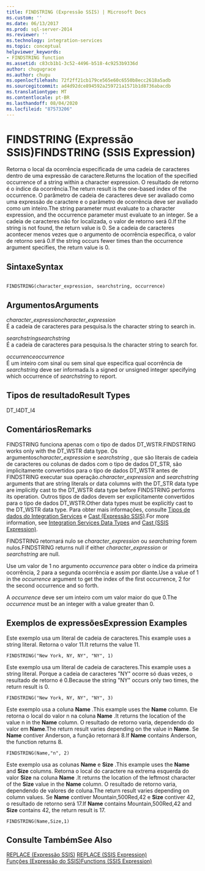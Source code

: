 ```yaml
---
title: FINDSTRING (Expressão SSIS) | Microsoft Docs
ms.custom: ''
ms.date: 06/13/2017
ms.prod: sql-server-2014
ms.reviewer: ''
ms.technology: integration-services
ms.topic: conceptual
helpviewer_keywords:
- FINDSTRING function
ms.assetid: c83cb1b1-3c52-4496-b518-4c9253b9336d
author: chugugrace
ms.author: chugu
ms.openlocfilehash: 72f2ff21cb179ce565e60c6550b8ecc2618a5adb
ms.sourcegitcommit: ad4d92dce894592a259721a1571b1d8736abacdb
ms.translationtype: MT
ms.contentlocale: pt-BR
ms.lasthandoff: 08/04/2020
ms.locfileid: "87573206"
---
```

# <a name="findstring-ssis-expression"></a><span data-ttu-id="e326d-102">FINDSTRING (Expressão SSIS)</span><span class="sxs-lookup"><span data-stu-id="e326d-102">FINDSTRING (SSIS Expression)</span></span>
  <span data-ttu-id="e326d-103">Retorna o local da ocorrência especificada de uma cadeia de caracteres dentro de uma expressão de caractere.</span><span class="sxs-lookup"><span data-stu-id="e326d-103">Returns the location of the specified occurrence of a string within a character expression.</span></span> <span data-ttu-id="e326d-104">O resultado de retorno é o índice da ocorrência.</span><span class="sxs-lookup"><span data-stu-id="e326d-104">The return result is the one-based index of the occurrence.</span></span> <span data-ttu-id="e326d-105">O parâmetro de cadeia de caracteres deve ser avaliado como uma expressão de caractere e o parâmetro de ocorrência deve ser avaliado como um inteiro.</span><span class="sxs-lookup"><span data-stu-id="e326d-105">The string parameter must evaluate to a character expression, and the occurrence parameter must evaluate to an integer.</span></span> <span data-ttu-id="e326d-106">Se a cadeia de caracteres não for localizada, o valor de retorno será 0.</span><span class="sxs-lookup"><span data-stu-id="e326d-106">If the string is not found, the return value is 0.</span></span> <span data-ttu-id="e326d-107">Se a cadeia de caracteres acontecer menos vezes que o argumento de ocorrência especifica, o valor de retorno será 0.</span><span class="sxs-lookup"><span data-stu-id="e326d-107">If the string occurs fewer times than the occurrence argument specifies, the return value is 0.</span></span>  
  
## <a name="syntax"></a><span data-ttu-id="e326d-108">Sintaxe</span><span class="sxs-lookup"><span data-stu-id="e326d-108">Syntax</span></span>  
  
```  
  
FINDSTRING(character_expression, searchstring, occurrence)  
```  
  
## <a name="arguments"></a><span data-ttu-id="e326d-109">Argumentos</span><span class="sxs-lookup"><span data-stu-id="e326d-109">Arguments</span></span>  
 <span data-ttu-id="e326d-110">*character_expression*</span><span class="sxs-lookup"><span data-stu-id="e326d-110">*character_expression*</span></span>  
 <span data-ttu-id="e326d-111">É a cadeia de caracteres para pesquisa.</span><span class="sxs-lookup"><span data-stu-id="e326d-111">Is the character string to search in.</span></span>  
  
 <span data-ttu-id="e326d-112">*searchstring*</span><span class="sxs-lookup"><span data-stu-id="e326d-112">*searchstring*</span></span>  
 <span data-ttu-id="e326d-113">É a cadeia de caracteres para pesquisa.</span><span class="sxs-lookup"><span data-stu-id="e326d-113">Is the character string to search for.</span></span>  
  
 <span data-ttu-id="e326d-114">*occurrence*</span><span class="sxs-lookup"><span data-stu-id="e326d-114">*occurrence*</span></span>  
 <span data-ttu-id="e326d-115">É um inteiro com sinal ou sem sinal que especifica qual ocorrência de *searchstring* deve ser informada.</span><span class="sxs-lookup"><span data-stu-id="e326d-115">Is a signed or unsigned integer specifying which occurrence of *searchstring* to report.</span></span>  
  
## <a name="result-types"></a><span data-ttu-id="e326d-116">Tipos de resultado</span><span class="sxs-lookup"><span data-stu-id="e326d-116">Result Types</span></span>  
 <span data-ttu-id="e326d-117">DT_I4</span><span class="sxs-lookup"><span data-stu-id="e326d-117">DT_I4</span></span>  
  
## <a name="remarks"></a><span data-ttu-id="e326d-118">Comentários</span><span class="sxs-lookup"><span data-stu-id="e326d-118">Remarks</span></span>  
 <span data-ttu-id="e326d-119">FINDSTRING funciona apenas com o tipo de dados DT_WSTR.</span><span class="sxs-lookup"><span data-stu-id="e326d-119">FINDSTRING works only with the DT_WSTR data type.</span></span>  <span data-ttu-id="e326d-120">Os argumentos*character_expression* e *searchstring* , que são literais de cadeia de caracteres ou colunas de dados com o tipo de dados DT_STR, são implicitamente convertidos para o tipo de dados DT_WSTR antes de FINDSTRING executar sua operação.</span><span class="sxs-lookup"><span data-stu-id="e326d-120">*character_expression* and *searchstring* arguments that are string literals or data columns with the DT_STR data type are implicitly cast to the DT_WSTR data type before FINDSTRING performs its operation.</span></span> <span data-ttu-id="e326d-121">Outros tipos de dados devem ser explicitamente convertidos para o tipo de dados DT_WSTR.</span><span class="sxs-lookup"><span data-stu-id="e326d-121">Other data types must be explicitly cast to the DT_WSTR data type.</span></span> <span data-ttu-id="e326d-122">Para obter mais informações, consulte [Tipos de dados do Integration Services](../data-flow/integration-services-data-types.md) e [Cast &#40;Expressão SSIS&#41;](cast-ssis-expression.md).</span><span class="sxs-lookup"><span data-stu-id="e326d-122">For more information, see [Integration Services Data Types](../data-flow/integration-services-data-types.md) and [Cast &#40;SSIS Expression&#41;](cast-ssis-expression.md).</span></span>  
  
 <span data-ttu-id="e326d-123">FINDSTRING retornará nulo se *character_expression* ou *searchstring* forem nulos.</span><span class="sxs-lookup"><span data-stu-id="e326d-123">FINDSTRING returns null if either *character_expression* or *searchstring* are null.</span></span>  
  
 <span data-ttu-id="e326d-124">Use um valor de 1 no argumento *occurrence* para obter o índice da primeira ocorrência, 2 para a segunda ocorrência e assim por diante.</span><span class="sxs-lookup"><span data-stu-id="e326d-124">Use a value of 1 in the *occurrence* argument to get the index of the first occurrence, 2 for the second occurrence and so forth.</span></span>  
  
 <span data-ttu-id="e326d-125">A *occurrence* deve ser um inteiro com um valor maior do que 0.</span><span class="sxs-lookup"><span data-stu-id="e326d-125">The *occurrence* must be an integer with a value greater than 0.</span></span>  
  
## <a name="expression-examples"></a><span data-ttu-id="e326d-126">Exemplos de expressões</span><span class="sxs-lookup"><span data-stu-id="e326d-126">Expression Examples</span></span>  
 <span data-ttu-id="e326d-127">Este exemplo usa um literal de cadeia de caracteres.</span><span class="sxs-lookup"><span data-stu-id="e326d-127">This example uses a string literal.</span></span> <span data-ttu-id="e326d-128">Retorna o valor 11.</span><span class="sxs-lookup"><span data-stu-id="e326d-128">It returns the value 11.</span></span>  
  
```  
FINDSTRING("New York, NY, NY", "NY", 1)   
```  
  
 <span data-ttu-id="e326d-129">Este exemplo usa um literal de cadeia de caracteres.</span><span class="sxs-lookup"><span data-stu-id="e326d-129">This example uses a string literal.</span></span> <span data-ttu-id="e326d-130">Porque a cadeia de caracteres "NY" ocorre só duas vezes, o resultado de retorno é 0.</span><span class="sxs-lookup"><span data-stu-id="e326d-130">Because the string "NY" occurs only two times, the return result is 0.</span></span>  
  
```  
FINDSTRING("New York, NY, NY", "NY", 3)   
```  
  
 <span data-ttu-id="e326d-131">Este exemplo usa a coluna **Name** .</span><span class="sxs-lookup"><span data-stu-id="e326d-131">This example uses the **Name** column.</span></span> <span data-ttu-id="e326d-132">Ele retorna o local do valor n na coluna **Name** .</span><span class="sxs-lookup"><span data-stu-id="e326d-132">It returns the location of the value n in the **Name** column.</span></span> <span data-ttu-id="e326d-133">O resultado de retorno varia, dependendo do valor em **Name**.</span><span class="sxs-lookup"><span data-stu-id="e326d-133">The return result varies depending on the value in **Name**.</span></span> <span data-ttu-id="e326d-134">Se **Name** contiver Anderson, a função retornará 8.</span><span class="sxs-lookup"><span data-stu-id="e326d-134">If **Name** contains Anderson, the function returns 8.</span></span>  
  
```  
FINDSTRING(Name,"n", 2)   
```  
  
 <span data-ttu-id="e326d-135">Este exemplo usa as colunas **Name** e **Size** .</span><span class="sxs-lookup"><span data-stu-id="e326d-135">This example uses the **Name** and **Size** columns.</span></span> <span data-ttu-id="e326d-136">Retorna o local do caractere na extrema esquerda do valor **Size** na coluna **Name** .</span><span class="sxs-lookup"><span data-stu-id="e326d-136">It returns the location of the leftmost character of the **Size** value in the **Name** column.</span></span> <span data-ttu-id="e326d-137">O resultado de retorno varia, dependendo de valores de coluna.</span><span class="sxs-lookup"><span data-stu-id="e326d-137">The return result varies depending on column values.</span></span> <span data-ttu-id="e326d-138">Se **Name** contiver Mountain,500Red,42 e **Size** contiver 42, o resultado de retorno será 17.</span><span class="sxs-lookup"><span data-stu-id="e326d-138">If **Name** contains Mountain,500Red,42 and **Size** contains 42, the return result is 17.</span></span>  
  
```  
FINDSTRING(Name,Size,1)   
```  
  
## <a name="see-also"></a><span data-ttu-id="e326d-139">Consulte Também</span><span class="sxs-lookup"><span data-stu-id="e326d-139">See Also</span></span>  
 <span data-ttu-id="e326d-140">[REPLACE &#40;Expressão SSIS&#41;](replace-ssis-expression.md) </span><span class="sxs-lookup"><span data-stu-id="e326d-140">[REPLACE &#40;SSIS Expression&#41;](replace-ssis-expression.md) </span></span>  
 [<span data-ttu-id="e326d-141">Funções &#40;Expressão do SSIS&#41;</span><span class="sxs-lookup"><span data-stu-id="e326d-141">Functions &#40;SSIS Expression&#41;</span></span>](functions-ssis-expression.md)  
  
  
